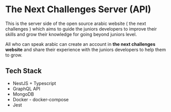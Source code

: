 # The Next Challenges Server (API)

This is the server side of the open source arabic website ( the next challenges ) which aims to guide the juniors developers to improve their skills and grow their knowledge for going beyond juniors level.

All who can speak arabic can create an account in **the next challenges website** and share their experience
with the juniors developers to help them to grow.

## Tech Stack

- NestJS + Typescript
- GraphQL API
- MongoDB
- Docker - docker-compose
- Jest
